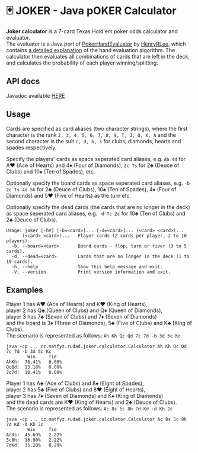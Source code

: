 # 🃏 JOKER - Java pOKER Calculator

**Joker calculator** is a 7-card Texas Hold'em poker odds calculator and evaluator.  
The evaluator is a Java port of [PokerHandEvaluator](https://github.com/HenryRLee/PokerHandEvaluator) by [HenryRLee](https://github.com/HenryRLee), 
which contains [a detailed explanation](https://github.com/HenryRLee/PokerHandEvaluator/blob/master/Documentation/Algorithm.md) of the hand evaluation algorithm.
The calculator then evaluates all combinations of cards that are left in the deck, and calculates the probability of each player winning/splitting.

## API docs
Javadoc available [HERE](https://davideck123.github.io/joker-calc/docs)

## Usage
Cards are specified as card aliases (two character strings), where the first character is the rank 
`2, 3, 4, 5, 6, 7, 8, 9, T, J, Q, K, A` and the second character is the suit `c, d, h, s` for clubs, diamonds, hearts and spades respectively.  

Specify the players' cards as space seperated card aliases, e.g. `Ah 4d` for A♥️ (Ace of Hearts) and 4♦️ (Four of Diamonds), 
`2c Ts` for 2♣️ (Deuce of Clubs) and 10♠️ (Ten of Spades), etc.

Optionally specify the board cards as space seperated card aliases, e.g. `-b 2c Ts 4d 5h` 
for 2♣️ (Deuce of Clubs), 10♠️ (Ten of Spades), 4♦️ (Four of Diamonds) and 5♥️ (Five of Hearts) as the turn etc.

Optionally specify the dead cards (the cards that are no longer in the deck) as space 
seperated card aliases, e.g. `-d Tc 2c` for 10♣️ (Ten of Clubs) and 2♣️ (Deuce of Clubs).

```
Usage: joker [-hV] [-b=<card>]... [-d=<card>]... (<card> <card>)...
      (<card> <card>)...   Player cards (2 cards per player, 2 to 10 players).
  -b, --board=<card>       Board cards - flop, turn or river (3 to 5 cards).
  -d, --dead=<card>        Cards that are no longer in the deck (1 to 19 cards).
  -h, --help               Show this help message and exit.
  -V, --version            Print version information and exit.
```

## Examples

Player 1 has A♥️ (Ace of Hearts) and K️♥️ (King of Hearts),  
player 2 has Q♣️ (Queen of Clubs) and Q♦️ (Queen of Diamonds),  
player 3 has 7♣️ (Seven of Clubs) and 7♦️ (Seven of Diamonds)  
and the board is 3♦️ (Three of Diamonds), 5♣️ (Five of Clubs) and K♣️ (King of Clubs).  
The scenario is represented as follows: `Ah Kh Qc Qd 7c 7d -b 3d 5c Kc`  

```
java -cp ... cz.matfyz.rudad.joker.calculator.Calculator Ah Kh Qc Qd 7c 7d -b 3d 5c Kc
        Win     Tie
AhKh:  76.41%   0.00%
QcQd:  13.18%   0.00%
7c7d:  10.41%   0.00%
```

Player 1 has A♣️ (Ace of Clubs) and 8♠️ (Eight of Spades),  
player 2 has 5♣️ (Five of Clubs) and 8♥️ (Eight of Hearts),  
player 3 has 7♦️ (Seven of Diamonds) and K♦️ (King of Diamonds)  
and the dead cards are K♥️ (King of Hearts) and 2♣️ (Deuce of Clubs).  
The scenario is represented as follows: `Ac 8s 5c 8h 7d Kd -d Kh 2c`

```
java -cp ... cz.matfyz.rudad.joker.calculator.Calculator Ac 8s 5c 8h 7d Kd -d Kh 2c
        Win     Tie
Ac8s:  45.69%   2.22%
5c8h:  16.90%   2.22%
7dKd:  35.20%   0.29%
```


